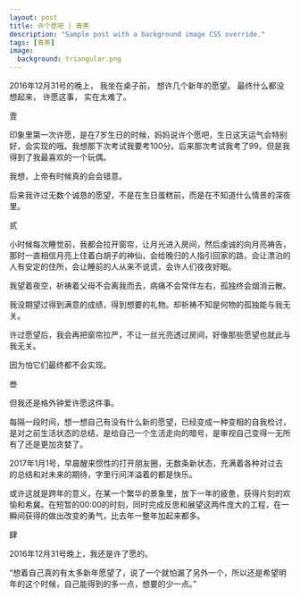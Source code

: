```yaml
---
layout: post
title: 许个愿吧 | 青茶
description: "Sample post with a background image CSS override."
tags: [青茶]
image: 
  background: triangular.png
---
```


2016年12月31号的晚上，
我坐在桌子前，
想许几个新年的愿望。
最终什么都没想起来，
许愿这事，
实在太难了。

壹

印象里第一次许愿，是在7岁生日的时候，妈妈说许个愿吧，生日这天运气会特别好，会实现的哦。我想那下次考试我要考100分。后来那次考试我考了99。但是我得到了我最喜欢的一个玩偶。

我想，上帝有时候真的会会错意。

后来我许过无数个诚恳的愿望，不是在生日蛋糕前，而是在不知道什么情景的深夜里。


贰

小时候每次睡觉前，我都会拉开窗帘，让月光进入房间，然后虔诚的向月亮祷告，那时一直相信月亮上住着白胡子的神仙，会给晚归的人指引回家的路，会让漂泊的人有安定的住所，会让睡前的人从来不说谎，会许人们夜夜好眠。

我望着夜空，祈祷着父母不会离我而去，病痛不会常伴左右，孤独终会烟消云散。

我没期望过得到满意的成绩，得到想要的礼物。却祈祷不知是何物的孤独能与我无关。
 
许过愿望后，我会再把窗帘拉严，不让一丝光亮透过房间，好像那些愿望也就此与我无关。

因为怕它们最终都不会实现。
 

叁

但我还是格外钟爱许愿这件事。
 
每隔一段时间，想一想自己有没有什么新的愿望，已经变成一种变相的自我检讨，是对之前生活状态的总结，是给自己一个生活走向的暗号，是审视自己变得一无所有了还是更加贪婪了。
 
2017年1月1号，早晨醒来惯性的打开朋友圈，无数条新状态，充满着各种对过去的总结和对未来的期待，字里行间洋溢着的都是快乐。
 
或许这就是跨年的意义，在某一个繁华的景象里，放下一年的疲惫，获得片刻的欢愉和希冀。在短暂的00:00的时刻，同时完成反思和展望这两件庞大的工程，在一瞬间获得的做出改变的勇气，比去年一整年加起来都多。


肆

2016年12月31号晚上，我还是许了愿的。

“想着自己真的有太多新年愿望了，说了一个就怕漏了另外一个，所以还是希望明年的这个时候，自己能得到的多一点，想要的少一点。”
